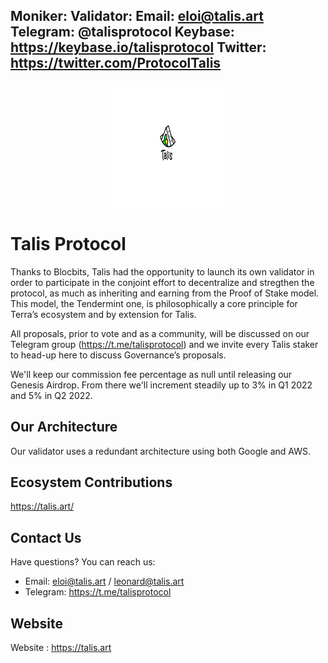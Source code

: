 Moniker: <Talis Protocol>
Validator: <terravaloper1qd0uk3wrw73x662y2gx4kaulrzlcky6275gl5s>
Email: <eloi@talis.art>
Telegram: @talisprotocol
Keybase: https://keybase.io/talisprotocol
Twitter: https://twitter.com/ProtocolTalis
---

<p align="center">
  <img src="talis-protocol.png" width="200" height="200">
</p>

# Talis Protocol

Thanks to Blocbits, Talis had the opportunity to launch its own validator in order to participate in the conjoint effort to decentralize and stregthen the protocol, as much as inheriting and earning from the Proof of Stake model. 
This model, the Tendermint one, is philosophically a core principle for Terra’s ecosystem and by extension for Talis.

All proposals, prior to vote and as a community, will be discussed on our Telegram group (https://t.me/talisprotocol) and we invite every Talis staker to head-up here to discuss Governance’s proposals. 

We'll keep our commission fee percentage as null until releasing our Genesis Airdrop.
From there we'll increment steadily up to 3% in Q1 2022 and 5% in Q2 2022.

## Our Architecture

Our validator uses a redundant architecture using both Google and AWS.

## Ecosystem Contributions

https://talis.art/

## Contact Us

Have questions? You can reach us:

- Email: eloi@talis.art / leonard@talis.art
- Telegram: https://t.me/talisprotocol

## Website

Website : https://talis.art